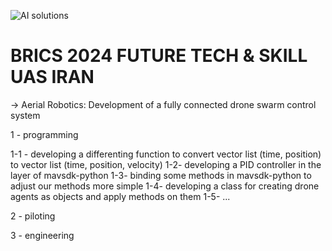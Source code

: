 ![AI solutions](https://github.com/Renaissance11010/brics2024UAS_IRAN/blob/main/Ofogh%20logo.png?raw=true
)








# BRICS 2024 FUTURE TECH & SKILL UAS  IRAN
-> Aerial Robotics: Development of a fully connected drone swarm control system
 

1 - programming

1-1 - developing a differenting function to convert vector list (time, position) to vector list (time, position, velocity)
1-2- developing a PID controller in the layer of mavsdk-python
1-3- binding some methods in mavsdk-python to adjust our methods more simple
1-4- developing a class for creating drone  agents as objects and apply methods on them
1-5- ...


2 - piloting




3 - engineering




